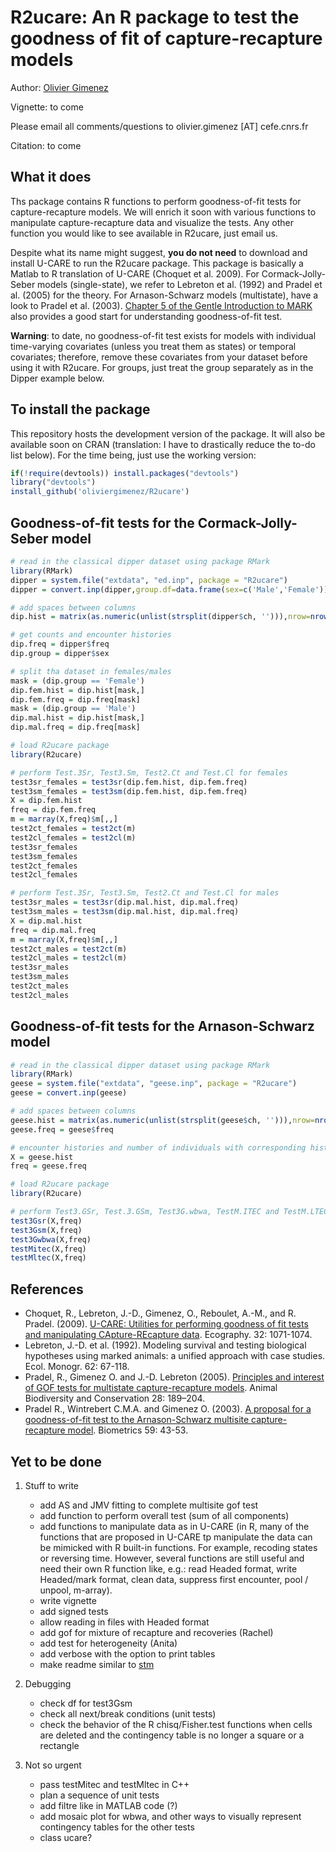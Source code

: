 # R2ucare: An R package to test the goodness of fit of capture-recapture models

Author: [Olivier Gimenez](https://oliviergimenez.wordpress.com/)

Vignette: to come

Please email all comments/questions to olivier.gimenez [AT] cefe.cnrs.fr

Citation: to come

## What it does

Ths package contains R functions to perform goodness-of-fit tests for capture-recapture models. We will enrich it soon with various functions to manipulate capture-recapture data and visualize the tests. Any other function you would like to see available in R2ucare, just email us.

Despite what its name might suggest, **you do not need** to download and install U-CARE to run the R2ucare package. This package is basically a Matlab to R translation of U-CARE (Choquet et al. 2009). 
For Cormack-Jolly-Seber models (single-state), we refer to Lebreton et al. (1992) and Pradel et al. (2005) for the theory. For Arnason-Schwarz models (multistate), have a look to Pradel et al. (2003). [Chapter 5 of the Gentle Introduction to MARK](http://www.phidot.org/software/mark/docs/book/pdf/chap5.pdf) also provides a good start for understanding goodness-of-fit test. 

**Warning**: to date, no goodness-of-fit test exists for models with individual time-varying covariates (unless you treat them as states) or temporal covariates; therefore, remove these covariates from your dataset before using it with R2ucare. For groups, just treat the group separately as in the Dipper example below. 

## To install the package

This repository hosts the development version of the package. It will also be available soon on CRAN (translation: I have to drastically reduce the to-do list below). For the time being, just use the working version:

```R
if(!require(devtools)) install.packages("devtools")
library("devtools")
install_github('oliviergimenez/R2ucare')
```

## Goodness-of-fit tests for the Cormack-Jolly-Seber model

```R
# read in the classical dipper dataset using package RMark
library(RMark)
dipper = system.file("extdata", "ed.inp", package = "R2ucare")
dipper = convert.inp(dipper,group.df=data.frame(sex=c('Male','Female')))

# add spaces between columns
dip.hist = matrix(as.numeric(unlist(strsplit(dipper$ch, ''))),nrow=nrow(dipper),byrow=T)

# get counts and encounter histories
dip.freq = dipper$freq
dip.group = dipper$sex

# split tha dataset in females/males
mask = (dip.group == 'Female')
dip.fem.hist = dip.hist[mask,]
dip.fem.freq = dip.freq[mask]
mask = (dip.group == 'Male')
dip.mal.hist = dip.hist[mask,]
dip.mal.freq = dip.freq[mask]

# load R2ucare package
library(R2ucare)

# perform Test.3Sr, Test3.Sm, Test2.Ct and Test.Cl for females
test3sr_females = test3sr(dip.fem.hist, dip.fem.freq)
test3sm_females = test3sm(dip.fem.hist, dip.fem.freq)
X = dip.fem.hist
freq = dip.fem.freq
m = marray(X,freq)$m[,,]
test2ct_females = test2ct(m)
test2cl_females = test2cl(m)
test3sr_females
test3sm_females
test2ct_females
test2cl_females

# perform Test.3Sr, Test3.Sm, Test2.Ct and Test.Cl for males
test3sr_males = test3sr(dip.mal.hist, dip.mal.freq)
test3sm_males = test3sm(dip.mal.hist, dip.mal.freq)
X = dip.mal.hist
freq = dip.mal.freq
m = marray(X,freq)$m[,,]
test2ct_males = test2ct(m)
test2cl_males = test2cl(m)
test3sr_males
test3sm_males
test2ct_males
test2cl_males
```

## Goodness-of-fit tests for the Arnason-Schwarz model

```R
# read in the classical dipper dataset using package RMark
library(RMark)
geese = system.file("extdata", "geese.inp", package = "R2ucare")
geese = convert.inp(geese)

# add spaces between columns
geese.hist = matrix(as.numeric(unlist(strsplit(geese$ch, ''))),nrow=nrow(geese),byrow=T)
geese.freq = geese$freq

# encounter histories and number of individuals with corresponding histories
X = geese.hist
freq = geese.freq

# load R2ucare package
library(R2ucare)

# perform Test3.GSr, Test.3.GSm, Test3G.wbwa, TestM.ITEC and TestM.LTEC
test3Gsr(X,freq)
test3Gsm(X,freq)
test3Gwbwa(X,freq)
testMitec(X,freq)
testMltec(X,freq)
```

## References 

* Choquet, R., Lebreton, J.-D., Gimenez, O., Reboulet, A.-M., and R. Pradel. (2009). [U-CARE: Utilities for performing goodness of fit tests and manipulating CApture-REcapture data](https://dl.dropboxusercontent.com/u/23160641/my-pubs/Choquetetal2009UCARE.pdf). Ecography. 32: 1071-1074.
* Lebreton, J.-D. et al. (1992). Modeling survival and testing biological hypotheses using marked animals: a unified approach with case studies. Ecol. Monogr. 62: 67-118.
* Pradel, R., Gimenez O. and J.-D. Lebreton (2005). [Principles and interest of GOF tests for multistate capture-recapture models](https://dl.dropboxusercontent.com/u/23160641/my-pubs/Pradeletal2005ABC.pdf). Animal Biodiversity and Conservation 28: 189–204.
* Pradel R., Wintrebert C.M.A. and Gimenez O. (2003). [A proposal for a goodness-of-fit test to the Arnason-Schwarz multisite capture-recapture model](https://dl.dropboxusercontent.com/u/23160641/my-pubs/Pradeletal2003Biometrics.pdf). Biometrics 59: 43-53.

## Yet to be done

1. Stuff to write
    + add AS and JMV fitting to complete multisite gof test
    + add function to perform overall test (sum of all components)
    + add functions to manipulate data as in U-CARE (in R, many of the functions that are proposed in U-CARE tp manipulate the data can be mimicked with R built-in functions. For example, recoding states or reversing time. However, several functions are still useful and need their own R function like, e.g.: read Headed format, write Headed/mark format, clean data, suppress first encounter, pool / unpool, m-array). 
    + write vignette 
    + add signed tests
    + allow reading in files with Headed format
    + add gof for mixture of recapture and recoveries (Rachel)
    + add test for heterogeneity (Anita)
    + add verbose with the option to print tables
    + make readme similar to [stm](https://github.com/bstewart/stm)

2. Debugging
    + check df for test3Gsm
    + check all next/break conditions (unit tests)
    + check the behavior of the R chisq/Fisher.test functions when cells are deleted and the contingency table is no longer a square or a rectangle
    
3. Not so urgent
    + pass testMitec and testMltec in C++
    + plan a sequence of unit tests
    + add filtre like in MATLAB code (?)
    + add mosaic plot for wbwa, and other ways to visually represent contingency tables for the other tests
    + class ucare?
